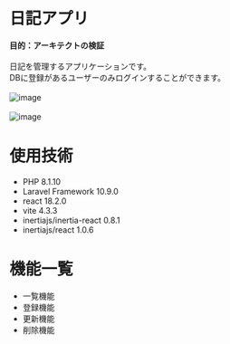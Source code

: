 # 日記アプリ
**目的：アーキテクトの検証**
<br />
<br />
日記を管理するアプリケーションです。
<br />
DBに登録があるユーザーのみログインすることができます。
<br />
<br />
![image](https://user-images.githubusercontent.com/117156180/236746629-93804ba6-9d4c-461d-8e3a-3e056f6dc2bf.png)
<br />
<br />
![image](https://user-images.githubusercontent.com/117156180/236749197-ff7e382c-87db-4079-8b24-43c6c9ab850b.png)

# 使用技術
- PHP 8.1.10
- Laravel Framework 10.9.0
- react 18.2.0
- vite 4.3.3
- inertiajs/inertia-react 0.8.1
- inertiajs/react 1.0.6

# 機能一覧
- 一覧機能
- 登録機能
- 更新機能
- 削除機能



